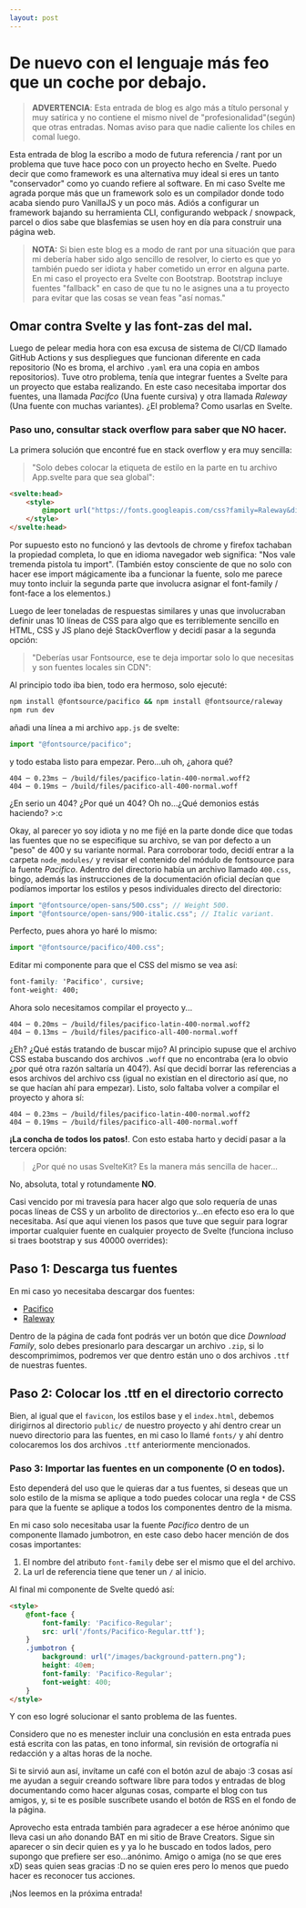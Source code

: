 ```yaml
---
layout: post
---
```


# De nuevo con el lenguaje más feo que un coche por debajo.

> **ADVERTENCIA**: Esta entrada de blog es algo más a título personal y muy satírica y no contiene el mismo nivel de "profesionalidad"(según) que otras entradas. Nomas aviso para que nadie caliente los chiles en comal luego.


Esta entrada de blog la escribo a modo de futura referencia / rant por un problema que tuve hace poco con un proyecto hecho en Svelte. Puedo decir que como framework es una alternativa muy ideal si eres un tanto "conservador" como yo cuando refiere al software. En mi caso Svelte me agrada porque más que un framework solo es un compilador donde todo acaba siendo puro VanillaJS y un poco más. Adiós a configurar un framework bajando su herramienta CLI, configurando webpack / snowpack, parcel o dios sabe que blasfemias se usen hoy en día para construir una página web.


> **NOTA:** Si bien este blog es a modo de rant por una situación que para mi debería haber sido algo sencillo de resolver, lo cierto es que yo también puedo ser idiota y haber cometido un error en alguna parte. En mi caso el proyecto era Svelte con Bootstrap. Bootstrap incluye fuentes "fallback" en caso de que tu no le asignes una a tu proyecto para evitar que las cosas se vean feas "así nomas."

## Omar contra Svelte y las font-zas del mal.

Luego de pelear media hora con esa excusa de sistema de CI/CD llamado GitHub Actions y sus despliegues que funcionan diferente en cada repositorio (No es broma, el archivo `.yaml` era una copia en ambos repositorios). Tuve otro problema, tenía que integrar fuentes a Svelte para un proyecto que estaba realizando. En este caso necesitaba importar dos fuentes, una llamada *Pacifco* (Una fuente cursiva) y otra llamada *Raleway* (Una fuente con muchas variantes). ¿El problema? Como usarlas en Svelte.

### Paso uno, consultar stack overflow para saber que **NO** hacer.

La primera solución que encontré fue en stack overflow y era muy sencilla:

> "Solo debes colocar la etiqueta de estilo en la parte <head> en tu archivo App.svelte para que sea global":

```html
<svelte:head>
    <style>
        @import url("https://fonts.googleapis.com/css?family=Raleway&display=swap");
    </style>
</svelte:head>
```

Por supuesto esto no funcionó y las devtools de chrome y firefox tachaban la propiedad completa, lo que en idioma navegador web significa: "Nos vale tremenda pistola tu import". (También estoy consciente de que no solo con hacer ese import mágicamente iba a funcionar la fuente, solo me parece muy tonto incluir la segunda parte que involucra asignar el font-family / font-face a los elementos.)

Luego de leer toneladas de respuestas similares y unas que involucraban definir unas 10 líneas de CSS para algo que es terriblemente sencillo en HTML, CSS y JS plano dejé StackOverflow y decidí pasar a la segunda opción:

> "Deberías usar Fontsource, ese te deja importar solo lo que necesitas y son fuentes locales sin CDN":

Al principio todo iba bien, todo era hermoso, solo ejecuté:

```bash
npm install @fontsource/pacifico && npm install @fontsource/raleway
npm run dev
```

añadi una línea a mi archivo `app.js` de svelte:

```javascript
import "@fontsource/pacifico";
```

y todo estaba listo para empezar. Pero...uh oh, ¿ahora qué?

```
404 ─ 0.23ms ─ /build/files/pacifico-latin-400-normal.woff2
404 ─ 0.19ms ─ /build/files/pacifico-all-400-normal.woff
```
¿En serio un 404? ¿Por qué un 404? Oh no...¿Qué demonios estás haciendo? >:c

Okay, al parecer yo soy idiota y no me fijé en la parte donde dice que todas las fuentes que no se especifique su archivo, se van por defecto a un "peso" de 400 y su variante normal. Para corroborar todo, decidí entrar a la carpeta `node_modules/` y revisar el contenido del módulo de fontsource para la fuente *Pacifico*. Adentro del directorio había un archivo llamado `400.css`, bingo, además las instrucciones de la documentación oficial decían que podíamos importar los estilos y pesos individuales directo del directorio:

```javascript
import "@fontsource/open-sans/500.css"; // Weight 500.
import "@fontsource/open-sans/900-italic.css"; // Italic variant.
```

Perfecto, pues ahora yo haré lo mismo:

```javascript
import "@fontsource/pacifico/400.css";
```
Editar mi componente para que el CSS del mismo se vea así:

```css
font-family: 'Pacifico', cursive;
font-weight: 400;
```

Ahora solo necesitamos compilar el proyecto y...

```
404 ─ 0.20ms ─ /build/files/pacifico-latin-400-normal.woff2
404 ─ 0.13ms ─ /build/files/pacifico-all-400-normal.woff
```

¿Eh? ¿Qué estás tratando de buscar mijo? Al principio supuse que el archivo CSS estaba buscando dos archivos `.woff` que no encontraba (era lo obvio ¿por qué otra razón saltaría un 404?). Así que decidí borrar las referencias a esos archivos del archivo css (igual no existían en el directorio así que, no se que hacían ahí para empezar). Listo, solo faltaba volver a compilar el proyecto y ahora sí:
```
404 ─ 0.23ms ─ /build/files/pacifico-latin-400-normal.woff2
404 ─ 0.19ms ─ /build/files/pacifico-all-400-normal.woff
```

**¡La concha de todos los patos!**. Con esto estaba harto y decidí pasar a la tercera opción:

> ¿Por qué no usas SvelteKit? Es la manera más sencilla de hacer...

No, absoluta, total y rotundamente **NO**.

Casi vencido por mi travesía para hacer algo que solo requería de unas pocas líneas de CSS y un arbolito de directorios y...en efecto eso era lo que necesitaba. Así que aqui vienen los pasos que tuve que seguir para lograr importar cualquier fuente en cualquier proyecto de Svelte (funciona incluso si traes bootstrap y sus 40000 overrides):

## Paso 1: Descarga tus fuentes

En mi caso yo necesitaba descargar dos fuentes:

- [Pacifico](https://fonts.google.com/specimen/Pacifico?query=paci)
- [Raleway](https://fonts.google.com/specimen/Raleway?query=rale#standard-styles)

Dentro de la página de cada font podrás ver un botón que dice *Download Family*, solo debes presionarlo para descargar un archivo `.zip`, si lo descomprimimos, podremos ver que dentro están uno o dos archivos `.ttf` de nuestras fuentes.

## Paso 2: Colocar los .ttf en el directorio correcto

Bien, al igual que el `favicon`, los estilos base y el `index.html`, debemos dirigirnos al directorio `public/` de nuestro proyecto y ahí dentro crear un nuevo directorio para las fuentes, en mi caso lo llamé `fonts/` y ahí dentro colocaremos los dos archivos `.ttf` anteriormente mencionados.

### Paso 3: Importar las fuentes en un componente (O en todos).

Esto dependerá del uso que le quieras dar a tus fuentes, si deseas que un solo estilo de la misma se aplique a todo puedes colocar una regla `*` de CSS para que la fuente se aplique a todos los componentes dentro de la misma.

En mi caso solo necesitaba usar la fuente *Pacifico* dentro de un componente llamado jumbotron, en este caso debo hacer mención de dos cosas importantes:

1. El nombre del atributo `font-family` debe ser el mismo que el del archivo.
2. La url de referencia tiene que tener un `/` al inicio.

Al final mi componente de Svelte quedó así:

```html
<style>
    @font-face {
        font-family: 'Pacifico-Regular';
        src: url('/fonts/Pacifico-Regular.ttf');
    }
    .jumbotron {
        background: url("/images/background-pattern.png");
        height: 40em;
        font-family: 'Pacifico-Regular';
        font-weight: 400;
    }
</style>
```

Y con eso logré solucionar el santo problema de las fuentes.

Considero que no es menester incluir una conclusión en esta entrada pues está escrita con las patas, en tono informal, sin revisión de ortografía ni redacción y a altas horas de la noche. 

Si te sirvió aun así, invítame un café con el botón azul de abajo :3 cosas así me ayudan a seguir creando software libre para todos y entradas de blog documentando como hacer algunas cosas, comparte el blog con tus amigos, y, si te es posible suscríbete usando el botón de RSS en el fondo de la página.

Aprovecho esta entrada también para agradecer a ese héroe anónimo que lleva casi un año donando BAT en mi sitio de Brave Creators. Sigue sin aparecer o sin decir quien es y ya lo he buscado en todos lados, pero supongo que prefiere ser eso...anónimo. Amigo o amiga (no se que eres xD) seas quien seas gracias :D no se quien eres pero lo menos que puedo hacer es reconocer tus acciones.

¡Nos leemos en la próxima entrada!